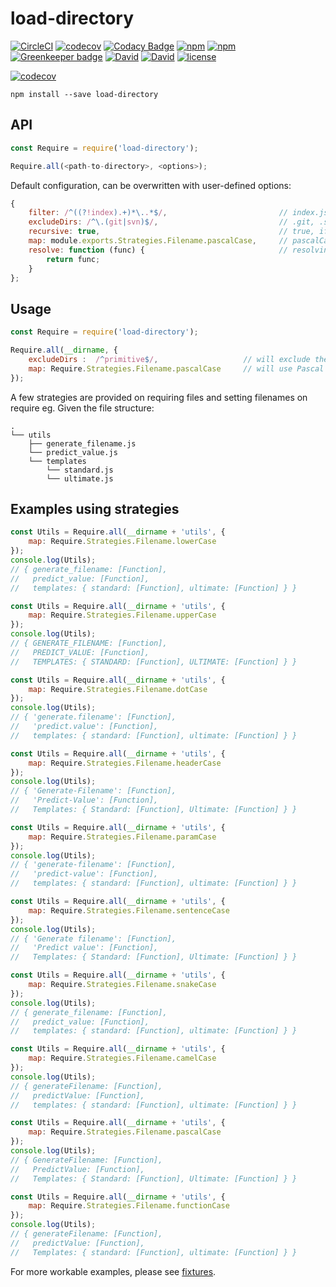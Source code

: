 # load-directory

[![CircleCI](https://img.shields.io/circleci/project/suddi/load-directory/master.svg)](https://circleci.com/gh/suddi/load-directory)
[![codecov](https://codecov.io/gh/suddi/load-directory/branch/master/graph/badge.svg)](https://codecov.io/gh/suddi/load-directory)
[![Codacy Badge](https://api.codacy.com/project/badge/Grade/46408c666119432abee43f991b79cc68)](https://www.codacy.com/app/suddir/load-directory)
[![npm](https://img.shields.io/npm/v/load-directory.svg)](https://www.npmjs.com/package/load-directory)
[![npm](https://img.shields.io/npm/dt/load-directory.svg)](https://www.npmjs.com/package/eslint-config-suddi)
[![Greenkeeper badge](https://badges.greenkeeper.io/suddi/load-directory.svg)](https://greenkeeper.io/)
[![David](https://img.shields.io/david/suddi/load-directory.svg)](https://david-dm.org/suddi/load-directory)
[![David](https://img.shields.io/david/dev/suddi/load-directory.svg)](https://david-dm.org/suddi/load-directory?type=dev)
[![license](https://img.shields.io/github/license/suddi/load-directory.svg)](https://raw.githubusercontent.com/suddi/load-directory/master/LICENSE)

[![codecov](https://codecov.io/gh/suddi/load-directory/branch/master/graphs/commits.svg)](https://codecov.io/gh/suddi/load-directory)

````
npm install --save load-directory
````

## API

````js
const Require = require('load-directory');

Require.all(<path-to-directory>, <options>);
````

Default configuration, can be overwritten with user-defined options:
````js
{
    filter: /^((?!index).+)*\..*$/,                         // index.js will be ignored by default
    excludeDirs: /^\.(git|svn)$/,                           // .git, .svn directories will be ignored by default
    recursive: true,                                        // true, if files are to be required by traversing nested directories
    map: module.exports.Strategies.Filename.pascalCase,     // pascalCase will be applied by default
    resolve: function (func) {                              // resolving of files will be simply return module.exports by default
        return func;
    }
};
````

## Usage

````js
const Require = require('load-directory');

Require.all(__dirname, {
    excludeDirs :  /^primitive$/,                   // will exclude the directory "primitive"
    map: Require.Strategies.Filename.pascalCase     // will use Pascal Case to map the required filenames
});
````

A few strategies are provided on requiring files and setting filenames on require
eg. Given the file structure:
````
.
└── utils
    ├── generate_filename.js
    └── predict_value.js
    └── templates
        └── standard.js
        └── ultimate.js
````

## Examples using strategies

````js
const Utils = Require.all(__dirname + 'utils', {
    map: Require.Strategies.Filename.lowerCase
});
console.log(Utils);
// { generate_filename: [Function],
//   predict_value: [Function],
//   templates: { standard: [Function], ultimate: [Function] } }

const Utils = Require.all(__dirname + 'utils', {
    map: Require.Strategies.Filename.upperCase
});
console.log(Utils);
// { GENERATE_FILENAME: [Function],
//   PREDICT_VALUE: [Function],
//   TEMPLATES: { STANDARD: [Function], ULTIMATE: [Function] } }

const Utils = Require.all(__dirname + 'utils', {
    map: Require.Strategies.Filename.dotCase
});
console.log(Utils);
// { 'generate.filename': [Function],
//   'predict.value': [Function],
//   templates: { standard: [Function], ultimate: [Function] } }

const Utils = Require.all(__dirname + 'utils', {
    map: Require.Strategies.Filename.headerCase
});
console.log(Utils);
// { 'Generate-Filename': [Function],
//   'Predict-Value': [Function],
//   Templates: { Standard: [Function], Ultimate: [Function] } }

const Utils = Require.all(__dirname + 'utils', {
    map: Require.Strategies.Filename.paramCase
});
console.log(Utils);
// { 'generate-filename': [Function],
//   'predict-value': [Function],
//   templates: { standard: [Function], ultimate: [Function] } }

const Utils = Require.all(__dirname + 'utils', {
    map: Require.Strategies.Filename.sentenceCase
});
console.log(Utils);
// { 'Generate filename': [Function],
//   'Predict value': [Function],
//   Templates: { Standard: [Function], Ultimate: [Function] } }

const Utils = Require.all(__dirname + 'utils', {
    map: Require.Strategies.Filename.snakeCase
});
console.log(Utils);
// { generate_filename: [Function],
//   predict_value: [Function],
//   templates: { standard: [Function], ultimate: [Function] } }

const Utils = Require.all(__dirname + 'utils', {
    map: Require.Strategies.Filename.camelCase
});
console.log(Utils);
// { generateFilename: [Function],
//   predictValue: [Function],
//   templates: { standard: [Function], ultimate: [Function] } }

const Utils = Require.all(__dirname + 'utils', {
    map: Require.Strategies.Filename.pascalCase
});
console.log(Utils);
// { GenerateFilename: [Function],
//   PredictValue: [Function],
//   Templates: { Standard: [Function], Ultimate: [Function] } }

const Utils = Require.all(__dirname + 'utils', {
    map: Require.Strategies.Filename.functionCase
});
console.log(Utils);
// { generateFilename: [Function],
//   predictValue: [Function],
//   Templates: { standard: [Function], ultimate: [Function] } }
````

For more workable examples, please see [fixtures](test/integration/fixtures).

